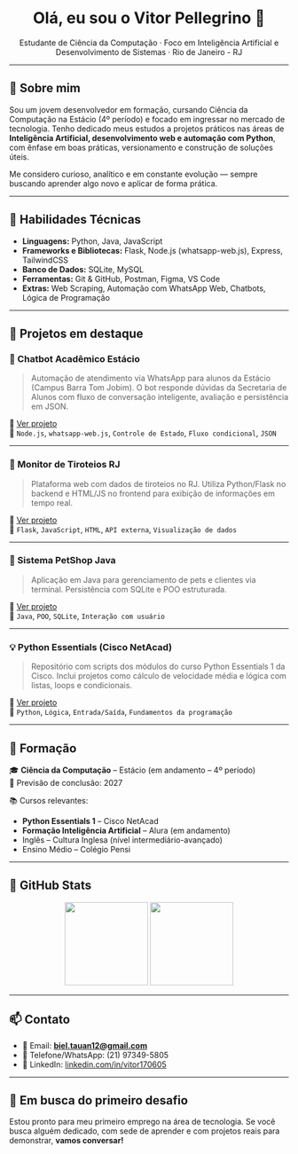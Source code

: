
<h1 align="center">Olá, eu sou o Vitor Pellegrino 👋</h1>

<p align="center">
  Estudante de Ciência da Computação · Foco em Inteligência Artificial e Desenvolvimento de Sistemas · Rio de Janeiro - RJ
</p>

---

## 🧠 Sobre mim

Sou um jovem desenvolvedor em formação, cursando Ciência da Computação na Estácio (4º período) e focado em ingressar no mercado de tecnologia. Tenho dedicado meus estudos a projetos práticos nas áreas de **Inteligência Artificial, desenvolvimento web e automação com Python**, com ênfase em boas práticas, versionamento e construção de soluções úteis.

Me considero curioso, analítico e em constante evolução — sempre buscando aprender algo novo e aplicar de forma prática.

---

## 📌 Habilidades Técnicas

- **Linguagens:** Python, Java, JavaScript
- **Frameworks e Bibliotecas:** Flask, Node.js (whatsapp-web.js), Express, TailwindCSS
- **Banco de Dados:** SQLite, MySQL
- **Ferramentas:** Git & GitHub, Postman, Figma, VS Code
- **Extras:** Web Scraping, Automação com WhatsApp Web, Chatbots, Lógica de Programação

---

## 🚀 Projetos em destaque

### 🤖 Chatbot Acadêmico Estácio
> Automação de atendimento via WhatsApp para alunos da Estácio (Campus Barra Tom Jobim). O bot responde dúvidas da Secretaria de Alunos com fluxo de conversação inteligente, avaliação e persistência em JSON.

🔗 [Ver projeto](https://github.com/vitor170605/Chatbot-estacio)  
📌 `Node.js`, `whatsapp-web.js`, `Controle de Estado`, `Fluxo condicional`, `JSON`

---

### 📍 Monitor de Tiroteios RJ
> Plataforma web com dados de tiroteios no RJ. Utiliza Python/Flask no backend e HTML/JS no frontend para exibição de informações em tempo real.

🔗 [Ver projeto](https://github.com/vitor170605/big-data)  
📌 `Flask`, `JavaScript`, `HTML`, `API externa`, `Visualização de dados`

---

### 🐾 Sistema PetShop Java
> Aplicação em Java para gerenciamento de pets e clientes via terminal. Persistência com SQLite e POO estruturada.

🔗 [Ver projeto](https://github.com/vitor170605/projeto-java)  
📌 `Java`, `POO`, `SQLite`, `Interação com usuário`

---

### 💡 Python Essentials (Cisco NetAcad)
> Repositório com scripts dos módulos do curso Python Essentials 1 da Cisco. Inclui projetos como cálculo de velocidade média e lógica com listas, loops e condicionais.

🔗 [Ver projeto](https://github.com/vitor170605/python-essentials-1)  
📌 `Python`, `Lógica`, `Entrada/Saída`, `Fundamentos da programação`

---

## 📘 Formação

🎓 **Ciência da Computação** – Estácio (em andamento – 4º período)  
📅 Previsão de conclusão: 2027

📚 Cursos relevantes:
- **Python Essentials 1** – Cisco NetAcad
- **Formação Inteligência Artificial** – Alura (em andamento)
- Inglês – Cultura Inglesa (nível intermediário-avançado)
- Ensino Médio – Colégio Pensi

---

## 🧰 GitHub Stats

<p align="center">
  <img src="https://github-readme-stats.vercel.app/api?username=vitor170605&show_icons=true&theme=default" height="150" />
  <img src="https://github-readme-streak-stats.herokuapp.com?user=vitor170605&theme=default&hide_border=false" height="150"/>
</p>

---

## 📫 Contato

- 📧 Email: **[biel.tauan12@gmail.com](mailto:biel.tauan12@gmail.com)**
- 📱 Telefone/WhatsApp: (21) 97349-5805
- 🔗 LinkedIn: [linkedin.com/in/vitor170605](https://linkedin.com/in/vitor170605)

---

## 🎯 Em busca do primeiro desafio

Estou pronto para meu primeiro emprego na área de tecnologia. Se você busca alguém dedicado, com sede de aprender e com projetos reais para demonstrar, **vamos conversar!**

